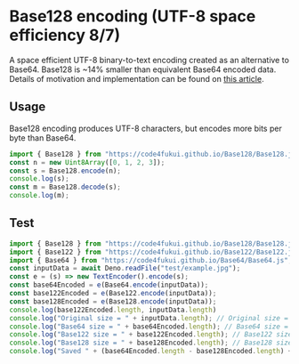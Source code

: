 # Base128 encoding (UTF-8 space efficiency 8/7)

A space efficient UTF-8 binary-to-text encoding created as an alternative to Base64. Base128 is ~14% smaller than equivalent Base64 encoded data. Details of motivation and implementation can be found on [this article](https://fukuno.jig.jp/).

## Usage

Base128 encoding produces UTF-8 characters, but encodes more bits per byte than Base64.
```javascript
import { Base128 } from "https://code4fukui.github.io/Base128/Base128.js";
const n = new Uint8Array([0, 1, 2, 3]);
const s = Base128.encode(n);
console.log(s);
const m = Base128.decode(s);
console.log(m);
```

## Test

```javascript
import { Base128 } from "https://code4fukui.github.io/Base128/Base128.js";
import { Base122 } from "https://code4fukui.github.io/Base122/Base122.js";
import { Base64 } from "https://code4fukui.github.io/Base64/Base64.js";
const inputData = await Deno.readFile("test/example.jpg");
const e = (s) => new TextEncoder().encode(s);
const base64Encoded = e(Base64.encode(inputData));
const base122Encoded = e(Base122.encode(inputData));
const base128Encoded = e(Base128.encode(inputData));
console.log(base122Encoded.length, inputData.length)
console.log("Original size = " + inputData.length); // Original size = 1429
console.log("Base64 size = " + base64Encoded.length); // Base64 size = 1908
console.log("Base122 size = " + base122Encoded.length); // Base122 size = 1634
console.log("Base128 size = " + base128Encoded.length); // Base128 size = 1634
console.log("Saved " + (base64Encoded.length - base128Encoded.length) + " bytes") // Saved 274 bytes
```

